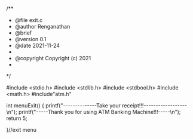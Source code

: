 /**
 * @file exit.c
 * @author Renganathan
 * @brief 
 * @version 0.1
 * @date 2021-11-24
 * 
 * @copyright Copyright (c) 2021
 * 
 */

#include <stdio.h>
#include <stdlib.h>
#include <stdbool.h>
#include <math.h>
#include"atm.h"

int menuExit() {
    printf("--------------Take your receipt!!!------------------\n");
    printf("-----Thank you for using ATM Banking Machine!!!-----\n");
    return 5;

}//exit menu

